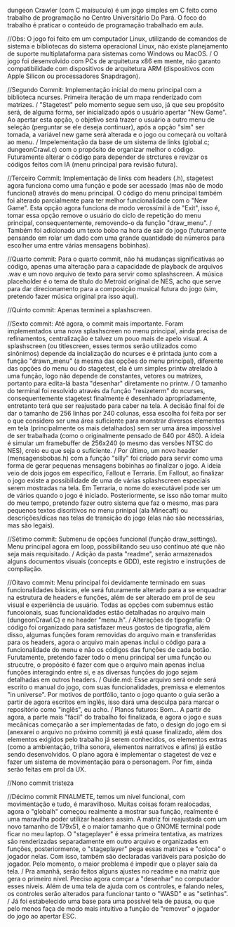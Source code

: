 dungeon Crawler (com C maísuculo) é um jogo simples em C feito como trabalho de programação no Centro Universitário Do Pará. O foco do trabalho é praticar o conteúdo de programação trabalhado em aula.

//Obs: O jogo foi feito em um computador Linux, utilizando de comandos de sistema e bibliotecas do sistema operacional Linux, não existe planejamento de suporte multiplataforma para sistemas como Windows ou MacOS.
/
O jogo foi desenvolvido com PCs de arquitetura x86 em mente, não garanto compatibilidade com dispositivos de arquitetura ARM (dispositivos com Apple Silicon ou processadores Snapdragon).

//Segundo Commit:
Implementação inicial do menu principal com a biblioteca ncurses. Primeira iteração de um mapa renderizado com matrizes.
/
"Stagetest" pelo momento segue sem uso, já que seu propósito será, de alguma forma, ser inicializado após o usuário apertar "New Game". Ao apertar esta opção, o objetivo será trazer o usuário a outro menu de seleção (perguntar se ele deseja continuar), após a opção "sim" ser tomada, a variável new game será alterada e o jogo ou começará ou voltará ao menu.
/
Impelementação da base de um sistema de links (global.c; dungeonCrawl.c) com o propósito de organizar melhor o código. Futuramente alterar o código para depender de strctures e revizar os códigos feitos com IA (menu principal para revisão futura).


//Terceiro Commit:
Implementação de links com headers (.h), stagetest agora funciona como uma função e pode ser acessado (mas não de modo funcional) através do menu principal. O código do menu principal também foi alterado parcialmente para ter melhor funcionalidade com o "New Game". Esta opção agora funciona de modo verossímil à de "Exit", isso é, tomar essa opção remove o usuário do ciclo de repetição do menu principal, consequentemente, removendo-o da função "draw_menu".
/
Também foi adicionado um texto bobo na hora de sair do jogo (futuramente pensando em rolar um dado com uma grande quantidade de números para escolher uma entre várias mensagens bobinhas).

//Quarto commit:
Para o quarto commit, não há mudanças significativas ao código, apenas uma alteração para a capacidade de playback de arquivos .wav e um novo arquivo de texto para servir como splashscreen. A música placeholder é o tema de título do Metroid original de NES, acho que serve para dar direcionamento para a composição musical futura do jogo (sim, pretendo fazer música original pra isso aqui).

//Quinto commit:
Apenas terminei a splashscreen.

//Sexto commit:
Até agora, o commit mais importante. Foram implementados uma nova splashscreen no menu principal, ainda precisa de refinamentos, centralização e talvez um pouo mais de apelo visual. A splashscreen (ou titlescreen, esses termos serão utilizados como sinônimos) depende da incialização do ncurses e é printada junto com a função "drawn_menu" (a mesma das opções do menu principal), diferente das opções do menu ou do stagetest, ela é um simples printw atrelado à uma função, logo não depende de constantes, vetores ou matrizes, portanto para edita-lá basta "desenhar" diretamente no printw.
/
O tamanho do terminal foi resolvido através da função "resizeterm" do ncurses, consequentemente stagetest finalmente é desenhado apropriadamente, entretanto terá que ser reajustado para caber na tela. A decisão final foi de dar o tamanho de 256 linhas por 240 colunas, essa escolha foi feita por ser o que considero ser uma área suficiente para monstrar diversos elementos em tela (principalmente os mais detalhados) sem ser uma área impossível de ser trabalhada (como o originalmente pensado de 640 por 480). A ideia é simular um framebuffer de 256x240 (o mesmo das versões NTSC do NES), creio eu que seja o suficiente.
/
Por último, um novo header (mensagensbobas.h) com a função "silly" foi criado para servir como uma forma de gerar pequenas mensagens bobinhas ao finalizar o jogo. A ideia veio de dois jogos em específico, Fallout e Terraria. Em Fallout, ao finalizar o jogo existe a possibilidade de uma de várias splashscreen especiais serem mostradas na tela. Em Terraria, o nome do executável pode ser um de vários quando o jogo é iniciado. Posteriormente, se isso não tomar muito do meu tempo, pretendo fazer outro sistema que faz o mesmo, mas para pequenos textos discritivos no menu prinipal (ala Minecaft) ou descrições/dicas nas telas de transição do jogo (elas não são necessárias, mas são legais).

//Sétimo commit:
Submenu de opções funcional (função draw_settings). Menu principal agora em loop, possibilitando seu uso contínuo até que não seja mais requisitado. 
/
Adição da pasta "readme", serão armazenados alguns documentos visuais (concepts e GDD), este registro e instruções de compilação.

//Oitavo commit:
Menu principal foi devidamente terminado em suas funcionalidades básicas, ele será futuramente alterado para a se enquadrar na estrutura de headers e funções, além de ser alterado em prol de seu visual e experiência de usuário. Todas as opções com subemnus estão funcoionais, suas funcionalidades estão detalhadas no arquivo main (dungeonCrawl.C) e no header "menu.h".
/
Alterações de tipografia: O código foi organizado para satisfazer meus gostos de tipografia, além disso, algumas funções foram removidas do arquivo main e transferidas para os headers, agora o arquivo main apenas inclui o código para a funcionalidade do menu e não os códigos das funções de cada botão. Furutamente, pretendo fazer todo o menu principal ser uma função ou strucutre, o propósito é fazer com que o arquivo main apenas inclua funções interagindo entre si, e as diversas funções do jogo sejam detalhadas em outros headers.
/
Guide.md: Esse arquivo será onde será escrito o manual do jogo, com suas funcionalidades, premissa e elementos "in universe". Por motivos de portfólio, tanto o jogo quanto o guia serão a partir de agora escritos em inglês, isso dará uma desculpa para marcar o repositório como "inglês", eu acho.
/
Planos futuros: Bom... A partir de agora, a parte mais "fácil" do trabalho foi finalizada, e agora o jogo e suas mecânicas começarão a ser implementadas de fato, o design do jogo em si (anexarei o arquivo no próximo commit) já está quase finalizado, além dos elementos exigidos pelo trabalho já serem conhecidos, os elementos extras (como a ambientação, trilha sonora, elementos narrativos e afins) já estão sendo desenvolvidos. O plano agora é implementar o stagetest de vez e fazer um sistema de movimentação para o personagem. Por fim, ainda serão feitas em prol da UX.

//Nono commit
tristeza

//Décimo commit
FINALMETE, temos um nível funcional, com movimentação e tudo, é maravilhoso. Muitas coisas foram realocadas, agora o "globalh" começou realmente a mostrar sua função, realmente é uma maravilha poder utilizar headers assim. A matriz foi reajustada com um novo tamanho de 179x51, é o maior tamanho que o GNOME terminal pode ficar no meu laptop. O "stageplayer" é essa primeira tentativa, as matrizes são renderizadas separadamente em outro arquivo e organizadas em funções, posteriormente, o "stageplayer" pega essas matrizes e "coloca" o jogador nelas. Com isso, também são declaradas variáveis para posição do jogador. Pelo momento, o maior problema é impedir que o player saia da tela.
/
Pra amanhã, serão feitos alguns ajustes no readme e na matriz que gera o primeiro nível. Preciso agora comçar a "desenhar" no computador esses níveis. Além de uma tela de ajuda com os controles, e falando neles, os controles serão alterados para funcionar tanto o "WASD" e as "setinhas".
/
Já foi estabelecido uma base para uma possível tela de pausa, ou que pelo menos faça de modo mais intuitivo a função de "remover" o jogador do jogo ao apertar ESC.
